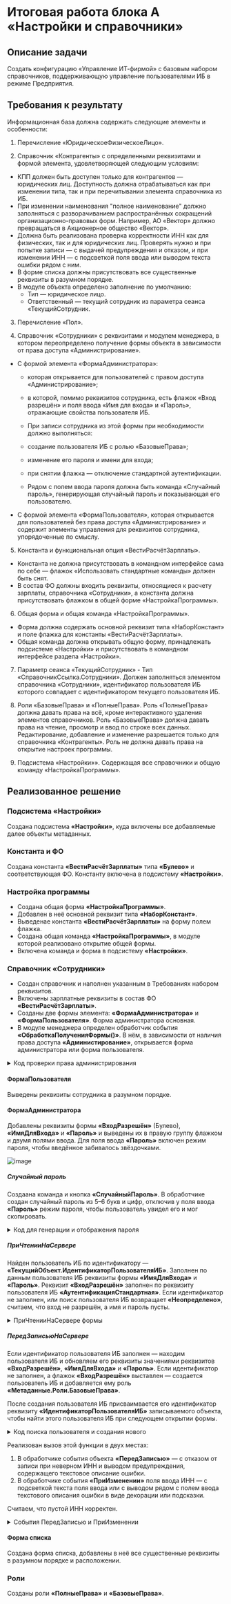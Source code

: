 # Итоговая работа блока А «Настройки и справочники»

## Описание задачи
Создать конфигурацию «Управление ИТ-фирмой» с базовым набором справочников, поддерживающую управление пользователями ИБ в режиме Предприятия.

## Требования к результату
Информационная база должна содержать следующие элементы и особенности:

1. Перечисление «ЮридическоеФизическоеЛицо».
   
2. Справочник «Контрагенты» с определенными реквизитами и формой элемента, удовлетворяющей следующим условиям:

+ КПП должен быть доступен только для контрагентов — юридических лиц. Доступность должна отрабатываться как при изменении типа, так и при перечитывании элемента справочника из ИБ.
+ При изменении наименования "полное наименование" должно заполняться с разворачиванием распространённых сокращений организационно-правовых форм. Например, АО «Вектор» должно превращаться в Акционерное общество «Вектор».
+ Должна быть реализована проверка корректности ИНН как для физических, так и для юридических лиц. Проверять нужно и при попытке записи — с выдачей предупреждения и отказом, и при изменении ИНН — с подсветкой поля ввода или выводом текста ошибки рядом с ним.
+ В форме списка должны присутствовать все существенные реквизиты в разумном порядке.
+ В модуле объекта определено заполнение по умолчанию:
  + Тип — юридическое лицо.
  + Ответственный — текущий сотрудник из параметра сеанса «ТекущийСотрудник.

3. Перечисление «Пол».

4. Справочник «Сотрудники» с реквизитами и модулем менеджера, в котором переопределено получение формы объекта в зависимости от права доступа «Администрирование».

+ С формой элемента «ФормаАдминистратора»:

  + которая открывается для пользователей с правом доступа «Администрирование»;
  + в которой, помимо реквизитов сотрудника, есть флажок «Вход разрешён» и поля ввода «Имя для входа» и «Пароль», отражающие свойства пользователя ИБ.
  + При записи сотрудника из этой формы при необходимости должно выполняться:

   + создание пользователя ИБ с ролью «БазовыеПрава»;
   + изменение его пароля и имени для входа;
   + при снятии флажка — отключение стандартной аутентификации.
   + Рядом с полем ввода пароля должна быть команда «Случайный пароль», генерирующая случайный пароль и показывающая его пользователю.

+ С формой элемента «ФормаПользователя», которая открывается для пользователей без права доступа «Администрирование» и содержит элементы управления для реквизитов сотрудника, упорядоченные по смыслу.

5. Константа и функциональная опция «ВестиРасчётЗарплаты».
 + Константа не должна присутствовать в командном интерфейсе сама по себе — флажок «Использовать стандартные команды» должен быть снят.
 + В состав ФО должны входить реквизиты, относящиеся к расчету зарплаты, справочника «Сотрудники», а константа должна присутствовать флажком в общей форме «НастройкаПрограммы».

6. Общая форма и общая команда «НастройкаПрограммы».
 + Форма должна содержать основной реквизит типа «НаборКонстант» и поле флажка для константы «ВестиРасчётЗарплаты».
 + Общая команда должна открывать общую форму, принадлежать подсистеме «Настройки» и присутствовать в командном интерфейсе раздела «Настройки».

7. Параметр сеанса «ТекущийСотрудник» - Тип «СправочникСсылка.Сотрудники». Должен заполняться элементом справочника «Сотрудники», идентификатор пользователя ИБ которого совпадает с идентификатором текущего пользователя ИБ.

8. Роли «БазовыеПрава» и «ПолныеПрава». Роль «ПолныеПрава» должна давать права на всё, кроме интерактивного удаления элементов справочников.
Роль «БазовыеПрава» должна давать права на чтение, просмотр и ввод по строке всех данных. Редактирование, добавление и изменение разрешается только для справочника «Контрагенты». Роль не должна давать права на открытие настроек программы.

9. Подсистема «Настройки»».
Содержащая все справочники и общую команду «НастройкаПрограммы».

## Реализованное решение

### Подсистема «Настройки»

Создана подсистема **«Настройки»**, куда включены все добавляемые далее объекты метаданных.

### Константа и ФО

Создана константа **«ВестиРасчётЗарплаты»** типа **«Булево»** и соответствующая ФО.
Константу включена в подсистему **«Настройки»**.

### Настройка программы

 * Создана общая форма **«НастройкаПрограммы»**.
 * Добавлен в неё основной реквизит типа **«НаборКонстант»**.
 * Выведенае константа **«ВестиРасчётЗарплаты»** на форму полем флажка. 
 * Создана общая команда **«НастройкаПрограммы»**, в модуле которой реализовано открытие общей формы.
 * Включена команда и форма в подсистему **«Настройки»**.

### Справочник «Сотрудники»

* Создан справочник и наполнен указанным в Требованиях набором реквизитов.
* Включены зарплатные реквизиты в состав ФО **«ВестиРасчётЗарплаты»**.
* Созданы две формы элемента: **«ФормаАдминистратора»** и **«ФормаПользователя»**. Форма администратора основная.
* В модуле менеджера определен обработчик события **«ОбработкаПолученияФормы()»**. В нём, в зависимости от наличия права доступа **«Администирование»**, открывается форма администратора или форма пользователя. 


<details>
 <summary>Код проверки права администрирования</summary>

```bsl
Процедура ОбработкаПолученияФормы(ВидФормы, Параметры, ВыбраннаяФорма, ДополнительнаяИнформация, СтандартнаяОбработка)
	
	//только если вид формы - форма объекта мы отключаем стандарнтую обработку и выбираем нужную форму 
	//в зависимости от права администрирования
	//Иначе при открытии справочника Сотрудники сразу открывается формы элементов
	Если ВидФормы = "ФормаОбъекта" Тогда  
		СтандартнаяОбработка = Ложь;  
		
		Если ПравоДоступа("Администрирование", Метаданные) Тогда
			ВыбраннаяФорма = Метаданные.Справочники.Сотрудники.Формы.ФормаАдминистратора; 
			
		Иначе 
			ВыбраннаяФорма = Метаданные.Справочники.Сотрудники.Формы.ФормаПользователя; 
		КонецЕсли;
		
	КонецЕсли;
	
	
КонецПроцедуры

```
</details>


#### ФормаПользователя

Выведены реквизиты сотрудника в разумном порядке.

#### ФормаАдминистратора

Добавлены реквизиты формы **«ВходРазрешён»** (Булево), **«ИмяДляВхода»** и **«Пароль»** и выведены их в правую группу флажком и двумя полями ввода. Для поля ввода **«Пароль»** включен режим пароля, чтобы введённое забивалось звёздочками.

![image](https://github.com/user-attachments/assets/9a9921ce-6d31-4073-ba8c-ce0d9588fe4c)

##### Случайный пароль
Создаана команда и кнопка **«СлучайныйПароль»**.
В обработчике создан случайный пароль из 5–6 букв и цифр, отключив у поля ввода **«Пароль»** режим пароля, чтобы пользователь увидел его и мог скопировать.

<details>
 <summary>Код для генерации и отображения пароля</summary>

```bsl
&НаКлиенте
Процедура СлучайныйПароль(Команда)
	//создать случайный пароль из символов
	СлучайныйПароль = Новый ГенераторСлучайныхЧисел;
	СимволыПароля = "1234567890_!№%:?*()-qwertyuiop[]asdfghjkl;'zxcvbnm,./QWERTYUIOP{}ASDFGHJKLZXCVBNM<>@";
	КоличествоСимволов = СтрДлина(СимволыПароля);
	Пароль = "";  
	
	Для Сч = 1 по 6 цикл
		Пароль = Пароль + Сред(СимволыПароля, СлучайныйПароль.СлучайноеЧисло(1,КоличествоСимволов), 1);
	КонецЦикла;
	
КонецПроцедуры

&НаКлиенте
Процедура ПоказатьПароль(Команда)
	//отключение у поля ввода «Пароль» режим пароля, чтобы пользователь увидел его и мог скопировать
	Элементы.Пароль.РежимПароля = Не Элементы.Пароль.РежимПароля 
КонецПроцедуры

```
</details>



##### ПриЧтенииНаСервере
Найден пользователь ИБ по идентификатору — **«ТекущийОбъект.ИдентификаторПользователяИБ»**.
Заполнен по данным пользователя ИБ реквизиты формы **«ИмяДляВхода»** и **«Пароль»**. Реквизит **«ВходРазрешён»** заполнен по реквизиту пользователя ИБ **«АутентификацияСтандартная»**.
Если идентификатор не заполнен, или поиск пользователя ИБ возвращает **«Неопределено»**, считаем, что вход не разрешён, а имя и пароль пусты.

<details>
 <summary>ПриЧтенииНаСервере формы</summary>

```bsl    
&НаСервере  
//вызывается если считываем уже записанного сотрудника
Процедура ПриЧтенииНаСервере(ТекущийОбъект) 
	//при открытии сотрудника нужно чтобы реквизиты ВходРазрешен, имя, пароль были заполнены
	
	//Найдем пользователя ИБ по идентификатору — «ТекущийОбъект.ИдентификаторПользователяИБ»
	Если ЗначениеЗаполнено(ТекущийОбъект.ИдентификаторПользователяИнформационнойБазы) Тогда
		Пользователь = ПользователиИнформационнойБазы.НайтиПоУникальномуИдентификатору(ТекущийОбъект.ИдентификаторПользователяИнформационнойБазы);
		//найти по УИН может вернуть как пользователя, так и значение Неопределено	
		//Заполните по данным пользователя ИБ реквизиты формы «ИмяДляВхода» и «Пароль». 
		//Реквизит «ВходРазрешён» заполните по реквизиту пользователя ИБ «АутентификацияСтандартная»  
		Если Пользователь <> Неопределено Тогда 
			ИмяДляВхода = Пользователь.Имя; 
			//узнать заполнен пароль или нет, проверим поле
			Если Пользователь.ПарольУстановлен Тогда
				Пароль = "Установлен";  //иначе поле пустое
			КонецЕсли;
			
			//Пароль = Пользователь.Пароль;//пароль считывать нельзя будет ошибка - поле объекта недоступно для чтения
			ВходРазрешен = Пользователь.АутентификацияСтандартная;
		КонецЕсли;
	КонецЕсли;
	
КонецПроцедуры
```
</details>

##### ПередЗаписьюНаСервере
Если идентификатор пользователя ИБ заполнен — находим пользователя ИБ и обновляем его реквизиты значениями реквизитов  **«ВходРазрешён»**, **«ИмяДляВхода»** и **«Пароль»**.
Если идентификатор не заполнен, а флажок **«ВходРазрешён»** выставлен — создается пользователь ИБ и добавляется ему роль **«Метаданные.Роли.БазовыеПрава»**. 

После создания пользователя ИБ присваимвается его идентификатор реквизиту **«ИдентификаторПользователяИБ»** записываемого объекта, чтобы найти этого пользователя ИБ при следующем открытии формы.

<details>
 <summary>Код поиска пользователя и создания нового</summary>
```bsl
&НаСервере
Процедура ПередЗаписьюНаСервере(Отказ, ТекущийОбъект, ПараметрыЗаписи)
	
	//ищем пользователя по УИН - получим либо УИН, либо пустой
    Пользователь = ПользователиИнформационнойБазы.НайтиПоУникальномуИдентификатору(ТекущийОбъект.ИдентификаторПользователяИнформационнойБазы);
	//при записи нового сотрудника если у него вход разрешен и заполнено имя пользователя, 
	//то создаем пользователя
	Если Пользователь = Неопределено И ВходРазрешен И ЗначениеЗаполнено(ИмяДляВхода) Тогда 
		НовыйПользователь = СоздатьНовогоПользователя(ТекущийОбъект);
		
		//После создания пользователя ИБ присвоим его идентификатор реквизиту «ИдентификаторПользователяИБ» 
		//записываемого объекта, чтобы найти этого пользователя ИБ при следующем открытии формы.
		ТекущийОбъект.ИдентификаторПользователяИнформационнойБазы = НовыйПользователь.УникальныйИдентификатор;
		//смогла найти пользователя
	ИначеЕсли Пользователь <> Неопределено Тогда
        Пользователь.Имя = ИмяДляВхода;
		Пользователь.ПолноеИмя = ТекущийОбъект.Наименование; 
		Если Пароль <> "Установлен" Тогда
			//пропишем пароль
			Пользователь.Пароль = Пароль;
		КонецЕсли;   //проверить это можно только на коммерческой версии
		
		Пользователь.АутентификацияСтандартная = ВходРазрешен;  
		
		//чтобы данные которые изменили для пользователя сохранились, надо этого пользователя записать 
		//УИН не поменяется
		Пользователь.Записать();
		
	КонецЕсли;
			
КонецПроцедуры


&НаСервере
Функция СоздатьНовогоПользователя(Знач ТекущийОбъект)
	
	Перем НовыйПользователь;
	
	НовыйПользователь =  ПользователиИнформационнойБазы.СоздатьПользователя();
	НовыйПользователь.АутентификацияСтандартная = ВходРазрешен;
	НовыйПользователь.Имя = ИмяДляВхода;
	НовыйПользователь.ПолноеИмя = ТекущийОбъект.Наименование; 
	НовыйПользователь.Пароль = Пароль;
	НовыйПользователь.Роли.Добавить(Метаданные.Роли.БазовыеПрава);
	
	НовыйПользователь.Записать();
	Возврат НовыйПользователь;

КонецФункции
```
</details>

#### Форма списка

Создана форма списка, добавлены в неё все существенные реквизиты в разумном порядке и расположении.

### Параметр сеанса

- Создан параметр сеанса **«ТекущийСотрудник»** типа **«СправочникСсылка.Сотрудники»**.
- В модуле сеанса определена процедура **«УстановкаПараметровСеанса»**.
- В ней находится сотрудник по значению реквизита **«ИдентификаторПользователяИБ»**


### Справочник «Контрагенты»

Создан справочник и наполнен указанным в требованиях набором реквизитов.

В модуле объекта определен обработчик **«ОбработкаЗаполнения»**, в котором заполняется реквизит **«Тип»** значением по умолчанию **«ЮридическоеЛицо»**, а реквизит **«Ответственный»** — значением параметра сеанса **«ТекущийСотрудник»**.

#### Форма элемента

Создана форма элемента, помещены на неё все существенные реквизиты в разумном порядке и расположении.

Реализовано управление доступностью поля ввода **«КПП»** в зависимости от типа контрагента, в обработчиках событий **«ПриОткрытии»** формы и **«ПриИзменении»** поля ввода **«Тип»**.

Реализована функция определения корректности ИНН, которая работет со всеми ИНН и возвращает, кроме значения Булево (Истина — корректен, Ложь — некорректен), текстовое описание ошибки, как неявно возвращаемое значение. 

<details>
 <summary>Общий модуль Работа с ИНН, где проходит проверка ИНН на заполненность, длину ИНН, запрещенные символы, контрольного разряда для разного типа контрагентов </summary>

```bsl

  Функция ИННВерен (ИНН, ТипКонтрагента, ТекстОшибки) Экспорт
	  
	  //проверка длины ИНН
	  //пустой ИНН корректен
	  Если НЕ ЗначениеЗаполнено(ИНН) Тогда
		  Возврат Истина;
	  КонецЕсли;
	  
	  
	  //Если ИНН заполнен то проверем длину ИНН и сравниваем с корректной длиной
	  Если СтрДлина(ИНН) <> КорректнаяДлинаИНН(ТипКонтрагента) Тогда
		  ТекстОшибки = "Введен ИНН неверной длины";
		  Возврат Ложь;
	  КонецЕсли;
	  
	  //проверим запрещенные символы
	  Если ЕстьЗапрещенныеСимволы (ИНН) Тогда
		  ТекстОшибки = "Введен ИНН с неверными символами"; 
		  Возврат Ложь; 
	  КонецЕсли;
	  
	  //проверим правильность ИНН для юр.лиц
	  Если СтрДлина(ИНН) = 10 Тогда
		  
		  Если Не ПроверкаКонтрольногоРазряда10(ИНН) Тогда //вернет Истину или Ложь 
			  ТекстОшибки = "Введен несуществующий ИНН";
			  Возврат Ложь;
		  КонецЕсли;
		  
		  //проверим правильность ИНН для физ.лиц
	  Иначе
		  Если Не ПроверкаКонтрольногоРазряда12(ИНН) Тогда  //вернет Истину или Ложь
			  ТекстОшибки = "Введен несуществующий ИНН";
			  Возврат Ложь;
		  КонецЕсли;
		  
	  КонецЕсли;
	  
	  Возврат Истина;
	  
  КонецФункции
  
  
  Функция  КорректнаяДлинаИНН (ТипКонтрагента)
	  
	  Если ТипКонтрагента = ПредопределенноеЗначение("Перечисление.ЮридическоеФизическоеЛицо.ЮридическоеЛицо") ТОгда
		  Возврат 10;  
	  Иначе
		  Возврат 12;  
	  КонецЕсли;
	  
  КонецФункции  
  
  Функция  ЕстьЗапрещенныеСимволы (ИНН)
	  
	  //проверка состава строки ИНН и КПП, чтобы там содержались только цифры
	  
	  //определим строку. состоящую только из цифр чтобы потом среди этого набора цифр искать символ из поля ИНН и КПП
	  РазрешенныеСимволы = "1234567890";
	  
	  //определим длину поля ИНН чтобы ограничить счетчик количеством символов
	  ДлинаИНН = СтрДлина(ИНН);
	  
	  //цикл со счетчиком для перебора символов для ИНН
	  Для Счетчик = 1 по ДлинаИНН Цикл
		  //получение очередного символа Сред()
		  СимволСтрокиИНН = Сред (ИНН, Счетчик, 1); 
		  
		  //определим есть ли каждый символ строки в числе разрешенных символов с помощью СтрНайти
		  //если найден запрещенный символ, функция вернет Истина и прервется цикл 
		  Если Не СтрНайти(РазрешенныеСимволы, СимволСтрокиИНН) Тогда
			  Возврат Истина;
			  Прервать; //прерываем цикл чтобы не проверять другие значения  
		  КонецЕсли;
		  
	  КонецЦикла;  
	  
	  Возврат Ложь; //нет запрещенных символов 
	  
  КонецФункции

  Функция ПроверкаКонтрольногоРазряда10(Знач ИНН)
	  
	  Перем КонтрольнаяСумма, КонтрольныйРазряд, Множители, ПроверкаКонтрольногоРазряда10ЗначногоИНН, Произведение, Сч, ЦифраИНН;
	  
	  //создадим массив с множителями
	  Множители = СтрРазделить("2,4,10,3,5,9,4,6,8,0", ",");
	  
	  //Вычисляется контрольная сумма со следующими весовыми коэффициентами разрядов 
	  //кода ИНН: (2,4,10,3,5,9,4,6,8,0)
	  КонтрольнаяСумма = 0;
	  
	  Для Сч = 1 по 10 Цикл 
		  ЦифраИНН = Число (Сред (ИНН, сч, 1));
		  Произведение = ЦифраИНН * Множители [сч-1];
		  КонтрольнаяСумма = КонтрольнаяСумма + Произведение;
	  КонецЦикла;  
	  
	  //Вычисляется контрольное число как остаток от деления контрольной суммы на 11
	  КонтрольныйРазряд = КонтрольнаяСумма % 11;
	  
	  //Если контрольное число больше 9, 
	  //то контрольное число вычисляется как остаток от деления контрольного числа на 10
	  Если КонтрольныйРазряд = 10 Тогда
		  КонтрольныйРазряд = 0;
	  КонецЕсли;
	  
	  //Контрольное число проверяется с десятым знаком ИНН. 
	  //В случае их равенства ИНН считается правильным
	  Если Сред (ИНН, 10, 1) <> Строка (КонтрольныйРазряд) Тогда  
		  ПроверкаКонтрольногоРазряда10ЗначногоИНН = Ложь; 
		  
	  Иначе
		  ПроверкаКонтрольногоРазряда10ЗначногоИНН = Истина;
		  
	  КонецЕсли;
	  
	  Возврат ПроверкаКонтрольногоРазряда10ЗначногоИНН;
	  
  КонецФункции 

  Функция ПроверкаКонтрольногоРазряда12(Знач ИНН)
	  
	  Перем КонтрольнаяСумма1, КонтрольныйРазряд1, КонтрольнаяСумма2, КонтрольныйРазряд2, Множители, ПроверкаКонтрольногоРазряда12ЗначногоИНН, Произведение, Сч, ЦифраИНН;
	  
	  //создадим массив с множителями
	  Множители = СтрРазделить("7,2,4,10,3,5,9,4,6,8,0", ",");
	  
	  //Вычисляется контрольная сумма по первым 11-ти знакам 
	  //со следующими весовыми коэффициентами: (7,2,4,10,3,5,9,4,6,8,0)
	  КонтрольнаяСумма1 = 0;
	  
	  Для Сч = 1 по 11 Цикл 
		  ЦифраИНН = Число (Сред (ИНН, сч, 1));
		  Произведение = ЦифраИНН * Множители [сч-1];
		  КонтрольнаяСумма1 = КонтрольнаяСумма1 + Произведение;
		  
	  КонецЦикла;
	  
	  //Вычисляется контрольное число_1 как остаток от деления контрольной суммы на 11
	  КонтрольныйРазряд1 = КонтрольнаяСумма1 % 11;
	  
	  //Если контрольное число_1 больше 9, 
	  //то контрольное число_1 вычисляется как остаток от деления контрольного числа_1 на 10
	  Если КонтрольныйРазряд1 = 10 Тогда
		  КонтрольныйРазряд1 = КонтрольныйРазряд1 %10;
	  КонецЕсли; 
	  
	  //Вычисляется контрольная сумма по 12-ти знакам со 
	  //следующими весовыми коэффициентами: (3,7,2,4,10,3,5,9,4,6,8,0)
	  //создадим массив с множителями
	  Множители = СтрРазделить("3,7,2,4,10,3,5,9,4,6,8,0", ",");
	  
	  КонтрольнаяСумма2 = 0;
	  
	  Для Сч = 1 по 12 Цикл 
		  ЦифраИНН = Число (Сред (ИНН, сч, 1));
		  Произведение = ЦифраИНН * Множители [сч-1];
		  КонтрольнаяСумма2 = КонтрольнаяСумма2 + Произведение;
		  
	  КонецЦикла; 
	  
	  //Вычисляется контрольное число_2 как остаток от деления контрольной суммы на 11
	  КонтрольныйРазряд2 = КонтрольнаяСумма2 % 11;
	  
	  //Если контрольное число_2 больше 9, то контрольное число_2 
	  //вычисляется как остаток от деления контрольного числа_2 на 10.
	  Если КонтрольныйРазряд2 = 10 Тогда
		  КонтрольныйРазряд2 = КонтрольныйРазряд2 %10;
	  КонецЕсли;
	  
	  //Контрольное число_1 проверяется с одиннадцатым знаком ИНН и 
	  //контрольное число_2 проверяется с двенадцатым знаком ИНН. 
	  //В случае их равенства ИНН считается правильным
	  Если Сред (ИНН, 11, 1) <> Строка (КонтрольныйРазряд1) Или Сред (ИНН, 12, 1) <> Строка (КонтрольныйРазряд2) Тогда 
		  ПроверкаКонтрольногоРазряда12ЗначногоИНН = Ложь; 
	  Иначе
		  ПроверкаКонтрольногоРазряда12ЗначногоИНН = Истина;
	  КонецЕсли;
	  
	  Возврат ПроверкаКонтрольногоРазряда12ЗначногоИНН;
	  
  КонецФункции 

```
</details>

Реализован вызов этой функции в двух местах:

1. В обработчике события объекта **«ПередЗаписью»** — с отказом от записи при неверном ИНН и выводом предупреждения, содержащего текстовое описание ошибки.
2. В обработчике события **«ПриИзменении»** поля ввода ИНН — с подсветкой текста поля ввода или с выводом рядом с полем ввода текстового описания ошибки в виде декорации или подсказки.

Считаем, что пустой ИНН корректен.

<details>
 <summary>События ПередЗаписью и ПриИзменении</summary>
```bsl

&НаКлиенте
Процедура ПередЗаписью(Отказ, ПараметрыЗаписи) 
	
	//реализуем функцию корректности ИНН - отказ от записи при неверном ИНН и выводом предупреждения
	//создать общий модуль РаботаСИНН с флажками Клиент, Сервер, Внешнее соедение  и организовать экспортную функцию
	
	ТекстОшибки = "";
	Если Не РаботаСИНН.ИННВерен(Объект.ИНН, Объект.ЮридическоеФизическоеЛицо, ТекстОшибки) Тогда
		Отказ = Истина;        
		Сообщить (ТекстОшибки);
	КонецЕсли; 
КонецПроцедуры


&НаКлиенте
Процедура ИННПриИзменении(Элемент)
	
	//реализуем функцию корректности ИНН - с выводом рядом с полем ввода тектового описания ошибки в виде декорации
	//создать общий модуль РаботаСИНН с флажками Клиент, Сервер, Внешнее соедение  и организовать экспортную функцию
	//Здесь ТекстОшибки - элемент формы. декорация
	ТекстОшибки = "";
	Если РаботаСИНН.ИННВерен(Объект.ИНН, Объект.ЮридическоеФизическоеЛицо,ТекстОшибки) Тогда
		Элементы.ТекстОшибки.Видимость = Ложь;
		Элементы.ИНН.ЦветТекста = Новый Цвет;		
	Иначе   
		Элементы.ТекстОшибки.Видимость = Истина;
		Элементы.ТекстОшибки.Заголовок = ТекстОшибки;
		Элементы.ИНН.ЦветТекста = WebЦвета.КрасноФиолетовый;
		
	КонецЕсли;
КонецПроцедуры

```
</details>


В обработчике события **«ПриИзменении»** поля ввода **«Наименование»** реализован поиск распространённых сокращений организационно-правовых форм и заполнение полного наименования по краткому с заменой сокращения ОПФ на её полное наименование. Не изменется полное наименование, если оно уже было изменено пользователем вручную. Чтобы это реализовать, при чтении формы получаем полное наименование из краткого и, если полученный заменой результат соответствует полному наименованию, запоминаем в невидимом булевском реквизите формы признак того, что полное наименование можно изменять автоматически.

Для решения данной задачив форме создала доп. реквизит с типом Булево "ПолноеНаименованиеМенялосьВручную".
![image](https://github.com/user-attachments/assets/1f750050-1c5d-4a06-9eef-b21a9a1bb427)

<details>
 <summary>Проверка и отображение Полного Наименования</summary>
```bsl
&НаСервере
Процедура ПриЧтенииНаСервере(ТекущийОбъект) //при открытии карточки контрагента
	
	//реализуем управление видимостью поля КПП в зависимости от типа контрагента
	//физ лицо - кпп - скрыть
	
	УстановитьВидимостьКПП(Объект.ЮридическоеФизическоеЛицо, ПредопределенноеЗначение("Перечисление.ЮридическоеФизическоеЛицо.ЮридическоеЛицо"), Элементы.КПП.Видимость);
	
	//при чтении формы получить полное наименование из краткого
	//и сверить его с полным наименование на форме 
	//если результат при чтении формы не равен тому, что уже есть на форме,
	//то в невидимом булевском реквизите формы "Полное наименование менялось вручную"
	//указать истину, т.е. это поле менялось вручную 
	
	ПроверкаПолногоНаименования =  СформироватьПолноеНаименование(Объект.Наименование);
	
	Если Врег(ПроверкаПолногоНаименования) = Врег(Объект.ПолноеНаименование) Тогда
		ПолноеНаименованиеМенялосьВручную = Ложь;
	Иначе
		ПолноеНаименованиеМенялосьВручную = Истина;
	КонецЕсли;
	
КонецПроцедуры

&НаКлиенте
Процедура НаименованиеПриИзменении(Элемент) 
	
	//реализовать поиск распространённых сокращений организационно-правовых форм в начале строки
	//и заполнение полного наименования по краткому с заменой сокращения ОПФ на её полное наименование
	
	//Не изменять полное наименование, если оно уже было изменено пользователем вручную
	//Чтобы это реализовать, при чтении формы получайте полное наименование из краткого
	
	Если ПолноеНаименованиеМенялосьВручную = Ложь Тогда
		Объект.ПолноеНаименование = СформироватьПолноеНаименование(Объект.Наименование); 
	ИначеЕсли ПолноеНаименованиеМенялосьВручную = Истина Тогда
		
		Возврат;
		
	КонецЕсли;
	
КонецПроцедуры


&НаКлиентеНаСервереБезКонтекста
Функция СформироватьПолноеНаименование(КраткоеНаименование)
	
	//реализовать поиск распространённых сокращений организационно-правовых форм в начале строки
	//и заполнение полного наименования по краткому с заменой сокращения ОПФ на её полное наименование
	
	//создадим соответствия. Где Ключ - сокращение ОПФ. Значение - полное название ОПФ
	АббревиатурыОрганизационноПравовыхФорм = Новый Соответствие;
	АббревиатурыОрганизационноПравовыхФорм.Вставить("ООО", "Общество с Ограниченной Ответственностью");
	АббревиатурыОрганизационноПравовыхФорм.Вставить("ОАО", "Открытое Акционерное Общество");
	АббревиатурыОрганизационноПравовыхФорм.Вставить("ПАО", "Публичное Акционерное Общество");
	АббревиатурыОрганизационноПравовыхФорм.Вставить("НАО", "Непубличное Акцианерное Общество");
	АббревиатурыОрганизационноПравовыхФорм.Вставить("ИП", "Индивидуальный Предприниматель");
	АббревиатурыОрганизационноПравовыхФорм.Вставить("ЗАО", "Закрытое Акционерное Общество"); 
	АббревиатурыОрганизационноПравовыхФорм.Вставить("АО", "Акционерное Общество");
	
	//получим массив слов из Краткого наименования
	МассивСловКраткогоНаименования = СтрРазделить(КраткоеНаименование, " "); 
	
	//пройдемся в цикле по всем словам массива 
	Для К=0 по МассивСловКраткогоНаименования.ВГраница() Цикл
		
		//примем, что слово из массива - ключ дл соотвествия
		КлючДляСоотвествия = Врег(МассивСловКраткогоНаименования[К]);
		
		//получим значение из соотвествия по ключу
		ЗначениеИзСоотвествия = АббревиатурыОрганизационноПравовыхФорм[КлючДляСоотвествия];
		
		Если Не ЗначениеИзСоотвествия = Неопределено Тогда 
			//слово из краткого наименования = значени из соотвествия (полная расшифрова ОПФ)
			МассивСловКраткогоНаименования[К] = ЗначениеИзСоотвествия;
			
			Прервать; //нет смысла дальше искать ОПФ
			
		КонецЕсли;
		
	КонецЦикла;
	
	ПолноеНаименование = СтрСоединить(МассивСловКраткогоНаименования, " ");
	
	Возврат  ПолноеНаименование;
	
КонецФункции
```
</details>

#### Форма списка

Создана форма списка, добавлены в неё все существенные реквизиты в разумном порядке и расположении.

### Роли

Созданы роли **«ПолныеПрава»** и **«БазовыеПрава»**.






